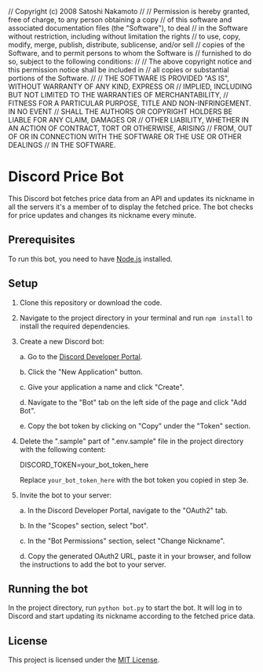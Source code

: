 // Copyright (c) 2008 Satoshi Nakamoto
//
// Permission is hereby granted, free of charge, to any person obtaining a copy
// of this software and associated documentation files (the "Software"), to deal
// in the Software without restriction, including without limitation the rights
// to use, copy, modify, merge, publish, distribute, sublicense, and/or sell
// copies of the Software, and to permit persons to whom the Software is
// furnished to do so, subject to the following conditions:
//
// The above copyright notice and this permission notice shall be included in
// all copies or substantial portions of the Software.
//
// THE SOFTWARE IS PROVIDED "AS IS", WITHOUT WARRANTY OF ANY KIND, EXPRESS OR
// IMPLIED, INCLUDING BUT NOT LIMITED TO THE WARRANTIES OF MERCHANTABILITY,
// FITNESS FOR A PARTICULAR PURPOSE, TITLE AND NON-INFRINGEMENT. IN NO EVENT
// SHALL THE AUTHORS OR COPYRIGHT HOLDERS BE LIABLE FOR ANY CLAIM, DAMAGES OR
// OTHER LIABILITY, WHETHER IN AN ACTION OF CONTRACT, TORT OR OTHERWISE, ARISING
// FROM, OUT OF OR IN CONNECTION WITH THE SOFTWARE OR THE USE OR OTHER DEALINGS
// IN THE SOFTWARE.

# Discord Price Bot

This Discord bot fetches price data from an API and updates its nickname in all the servers it's a member of to display the fetched price. The bot checks for price updates and changes its nickname every minute.

## Prerequisites

To run this bot, you need to have [Node.js](https://nodejs.org/en/) installed.

## Setup

1. Clone this repository or download the code.

2. Navigate to the project directory in your terminal and run `npm install` to install the required dependencies.

3. Create a new Discord bot:

   a. Go to the [Discord Developer Portal](https://discord.com/developers/applications).

   b. Click the "New Application" button.

   c. Give your application a name and click "Create".

   d. Navigate to the "Bot" tab on the left side of the page and click "Add Bot".

   e. Copy the bot token by clicking on "Copy" under the "Token" section.

4. Delete the ".sample" part of ".env.sample" file in the project directory with the following content:

   DISCORD_TOKEN=your_bot_token_here

   Replace `your_bot_token_here` with the bot token you copied in step 3e.

5. Invite the bot to your server:

   a. In the Discord Developer Portal, navigate to the "OAuth2" tab.

   b. In the "Scopes" section, select "bot".

   c. In the "Bot Permissions" section, select "Change Nickname".

   d. Copy the generated OAuth2 URL, paste it in your browser, and follow the instructions to add the bot to your server.

## Running the bot

In the project directory, run `python bot.py` to start the bot. It will log in to Discord and start updating its nickname according to the fetched price data.

## License

This project is licensed under the [MIT License](LICENSE).
